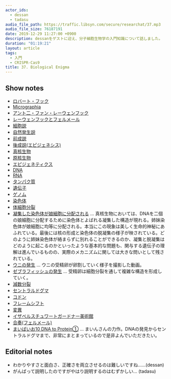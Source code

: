 ```yaml
---
actor_ids:
  - dessan
  - tadasu
audio_file_path: https://traffic.libsyn.com/secure/researchat/37.mp3
audio_file_size: 76187191
date: 2019-12-29 11:27:00 +0900
description: dessanをゲストに迎え、分子細胞生物学の入門知識について話しました。
duration: "01:19:21"
layout: article
tags: 
  - 入門
  - CRISPR-Cas9
title: 37. Biological Enigma
---
```


## Show notes
- [ロバート・フック](https://ja.wikipedia.org/wiki/%E3%83%AD%E3%83%90%E3%83%BC%E3%83%88%E3%83%BB%E3%83%95%E3%83%83%E3%82%AF)
- [Micrographia](https://www.bl.uk/collection-items/micrographia-by-robert-hooke-1665)
- [アント二・ファン・レーウェンフック](https://ja.wikipedia.org/wiki/%E3%82%A2%E3%83%B3%E3%83%88%E3%83%8B%E3%83%BB%E3%83%95%E3%82%A1%E3%83%B3%E3%83%BB%E3%83%AC%E3%83%BC%E3%82%A6%E3%82%A7%E3%83%B3%E3%83%95%E3%83%83%E3%82%AF)
- [レーウェンフックとフェルメール](https://artsandculture.google.com/exhibit/%E3%83%A8%E3%83%8F%E3%83%8D%E3%82%B9-%E3%83%95%E3%82%A7%E3%83%AB%E3%83%A1%E3%83%BC%E3%83%AB%E3%81%A8%E3%82%A2%E3%83%B3%E3%83%88%E3%83%BC%E3%83%8B-%E3%83%95%E3%82%A1%E3%83%B3-%E3%83%AC%E3%83%BC%E3%82%A6%E3%82%A7%E3%83%B3%E3%83%95%E3%83%83%E3%82%AF-mauritshuis/6wLSYKTxeKiZKg?hl=ja)
- [細胞説](https://ja.wikipedia.org/wiki/%E7%B4%B0%E8%83%9E%E8%AA%AC)
- [自然発生説](https://ja.wikipedia.org/wiki/%E8%87%AA%E7%84%B6%E7%99%BA%E7%94%9F%E8%AA%AC)
- [前成説](https://ja.wikipedia.org/wiki/%E5%89%8D%E6%88%90%E8%AA%AC)
- [後成説(エピジェネシス)](https://ja.wikipedia.org/wiki/%E5%BE%8C%E6%88%90%E8%AA%AC)
- [真核生物](https://ja.wikipedia.org/wiki/%E7%9C%9F%E6%A0%B8%E7%94%9F%E7%89%A9)
- [原核生物](https://ja.wikipedia.org/wiki/%E5%8E%9F%E6%A0%B8%E7%94%9F%E7%89%A9)
- [エピジェネティクス](https://ja.wikipedia.org/wiki/%E3%82%A8%E3%83%94%E3%82%B8%E3%82%A7%E3%83%8D%E3%83%86%E3%82%A3%E3%82%AF%E3%82%B9)
- [DNA](https://ja.wikipedia.org/wiki/%E3%83%87%E3%82%AA%E3%82%AD%E3%82%B7%E3%83%AA%E3%83%9C%E6%A0%B8%E9%85%B8)
- [RNA](https://ja.wikipedia.org/wiki/%E3%83%AA%E3%83%9C%E6%A0%B8%E9%85%B8)
- [タンパク質](https://ja.wikipedia.org/wiki/%E3%82%BF%E3%83%B3%E3%83%91%E3%82%AF%E8%B3%AA)
- [遺伝子](https://ja.wikipedia.org/wiki/%E9%81%BA%E4%BC%9D%E5%AD%90)
- [ゲノム](https://ja.wikipedia.org/wiki/%E3%82%B2%E3%83%8E%E3%83%A0)
- [染色体](https://ja.wikipedia.org/wiki/%E6%9F%93%E8%89%B2%E4%BD%93)
- [体細胞分裂](https://ja.wikipedia.org/wiki/%E4%BD%93%E7%B4%B0%E8%83%9E%E5%88%86%E8%A3%82)
- [凝集した染色体が娘細胞に分配される](http://www.cellimagelibrary.org/images/11952) ... 真核生物においては、DNAを二個の娘細胞に分配するために染色体とよばれる凝集した構造が現れる。姉妹染色体が娘細胞に均等に分配される。本当にこの現象は美しく生命的神秘にあふれている。最後には核の形成と染色体の脱凝集の様子が映されている。どのように姉妹染色体が絡まらずに別れることができるのか、凝集と脱凝集はどのように起こるのかといったような基本的な問題も、関与する遺伝子の理解は進んでいるものの、実際のメカニズムに関しては大きな問いとして残されている。
- [ウニの発生](http://www.cellimagelibrary.org/images/11943) ... ウニの受精卵が卵割していく様子を撮影した動画。
- [ゼブラフィッシュの発生](https://www.youtube.com/watch?v=ahJjLzyioWM) ... 受精卵は細胞分裂を通して複雑な構造を形成していく。
- [減数分裂](https://ja.wikipedia.org/wiki/%E6%B8%9B%E6%95%B0%E5%88%86%E8%A3%82)
- [セントラルドグマ](https://ja.wikipedia.org/wiki/%E3%82%BB%E3%83%B3%E3%83%88%E3%83%A9%E3%83%AB%E3%83%89%E3%82%B0%E3%83%9E)
- [コドン](https://ja.wikipedia.org/wiki/%E3%82%B3%E3%83%89%E3%83%B3)
- [フレームシフト](https://ja.wikipedia.org/wiki/%E3%83%95%E3%83%AC%E3%83%BC%E3%83%A0%E3%82%B7%E3%83%95%E3%83%88%E7%AA%81%E7%84%B6%E5%A4%89%E7%95%B0)
- [変異](https://ja.wikipedia.org/wiki/%E7%AA%81%E7%84%B6%E5%A4%89%E7%95%B0)
- [イザベルスチュワートガードナー美術館](https://www.gardnermuseum.org/)
- [合奏(フェルメール)](https://ja.wikipedia.org/wiki/%E5%90%88%E5%A5%8F_(%E3%83%95%E3%82%A7%E3%83%AB%E3%83%A1%E3%83%BC%E3%83%AB%E3%81%AE%E7%B5%B5%E7%94%BB))
- [まいばいお10 DNA to Protein①](https://i-my-mine.hatenablog.com/entry/2019/08/11/%E3%81%BE%E3%81%84%E3%81%B0%E3%81%84%E3%81%8A9_DNA_to_Protein%E2%91%A0) ... まいんさんの力作。DNAの発見からセントラルドグマまで、非常にまとまっているので是非よんでいただきたい。

## Editorial notes
- わかりやすさと面白さ、正確さを両立させるのは難しいですね......(dessan)
- がんばって説明したのですがやはり説明するのはむずかしい... (tadasu)


